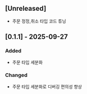 ## [Unreleased]
- 주문 정정,취소 타입 코드 튜닝

## [0.1.1] - 2025-09-27
### Added
- 주문 타입 세분화

### Changed
- 주문 타입 세분화로 디버깅 편의성 향상
